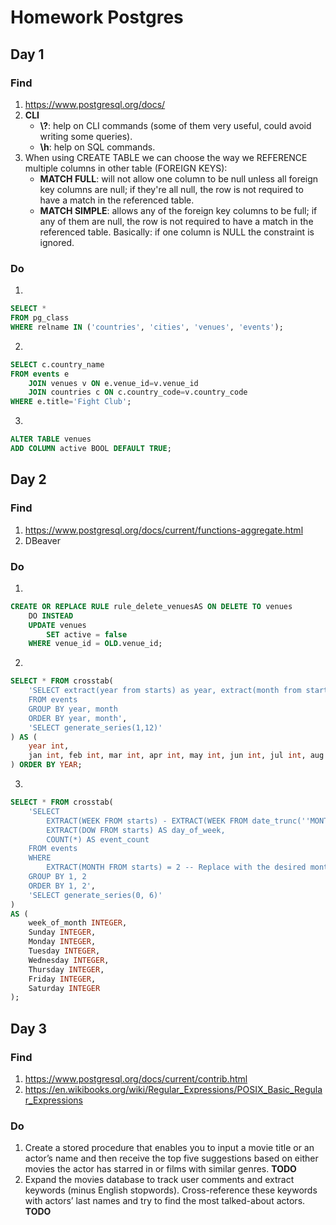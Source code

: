 # Homework Postgres

## Day 1

### Find

1. <https://www.postgresql.org/docs/>
2. **CLI**  
    - **\\?**: help on CLI commands (some of them very useful, could avoid writing some queries).
    - **\h**: help on SQL commands.
3. When using CREATE TABLE we can choose the way we REFERENCE multiple columns in other table (FOREIGN KEYS):  
    - **MATCH FULL**: will not allow one column to be null unless all foreign key columns are null; if they're all null, the row is not required to have a match in the referenced table.  
    - **MATCH SIMPLE**: allows any of the foreign key columns to be full; if any of them are null, the row is not required to have a match in the referenced table. Basically: if one column is NULL the constraint is ignored.  

### Do

1.

```sql
SELECT *
FROM pg_class
WHERE relname IN ('countries', 'cities', 'venues', 'events');
```

2.

```sql
SELECT c.country_name
FROM events e
    JOIN venues v ON e.venue_id=v.venue_id
    JOIN countries c ON c.country_code=v.country_code
WHERE e.title='Fight Club';
```

3.

```sql
ALTER TABLE venues
ADD COLUMN active BOOL DEFAULT TRUE;
```

## Day 2

### Find

1. https://www.postgresql.org/docs/current/functions-aggregate.html
2. DBeaver

### Do

1.

```sql
CREATE OR REPLACE RULE rule_delete_venuesAS ON DELETE TO venues
    DO INSTEAD
    UPDATE venues
        SET active = false
    WHERE venue_id = OLD.venue_id;
```

2.

```sql
SELECT * FROM crosstab(
    'SELECT extract(year from starts) as year, extract(month from starts) as month, count(*)
    FROM events
    GROUP BY year, month
    ORDER BY year, month',
    'SELECT generate_series(1,12)'
) AS (
    year int,
    jan int, feb int, mar int, apr int, may int, jun int, jul int, aug int, sep int, oct int, nov int, dec int
) ORDER BY YEAR;
```

3.

```sql
SELECT * FROM crosstab(
    'SELECT
        EXTRACT(WEEK FROM starts) - EXTRACT(WEEK FROM date_trunc(''MONTH'', starts)) + 1 AS week_of_month,
        EXTRACT(DOW FROM starts) AS day_of_week,
        COUNT(*) AS event_count
    FROM events
    WHERE
        EXTRACT(MONTH FROM starts) = 2 -- Replace with the desired month
    GROUP BY 1, 2
    ORDER BY 1, 2',
    'SELECT generate_series(0, 6)'
) 
AS (
    week_of_month INTEGER,
    Sunday INTEGER,
    Monday INTEGER,
    Tuesday INTEGER,
    Wednesday INTEGER,
    Thursday INTEGER,
    Friday INTEGER,
    Saturday INTEGER
);
```

## Day 3

### Find

1. <https://www.postgresql.org/docs/current/contrib.html>
2. <https://en.wikibooks.org/wiki/Regular_Expressions/POSIX_Basic_Regular_Expressions>

### Do

1. Create a stored procedure that enables you to input a movie title or an actor’s name and then receive the top five suggestions based on either movies the actor has starred in or films with similar genres. **TODO**
2. Expand the movies database to track user comments and extract keywords (minus English stopwords). Cross-reference these keywords with actors’ last names and try to find the most talked-about actors. **TODO**
